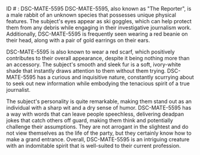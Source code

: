 ID # : DSC-MATE-5595
DSC-MATE-5595, also known as "The Reporter", is a male rabbit of an unknown species that possesses unique physical features. The subject's eyes appear as ski goggles, which can help protect them from any debris while engaging in their investigative journalism work. Additionally, DSC-MATE-5595 is frequently seen wearing a red beanie on their head, along with a pair of gold earrings on their ears. 

DSC-MATE-5595 is also known to wear a red scarf, which positively contributes to their overall appearance, despite it being nothing more than an accessory. The subject's smooth and sleek fur is a soft, ivory-white shade that instantly draws attention to them without them trying. DSC-MATE-5595 has a curious and inquisitive nature, constantly scurrying about to seek out new information while embodying the tenacious spirit of a true journalist. 

The subject's personality is quite remarkable, making them stand out as an individual with a sharp wit and a dry sense of humor. DSC-MATE-5595 has a way with words that can leave people speechless, delivering deadpan jokes that catch others off guard, making them think and potentially challenge their assumptions. They are not arrogant in the slightest and do not view themselves as the life of the party, but they certainly know how to make a grand entrance. Overall, DSC-MATE-5595 is an intriguing creature with an indomitable spirit that is well-suited to their current profession.